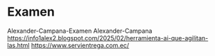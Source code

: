 # Examen
Alexander-Campana-Examen
Alexander-Campana
https://info1alex2.blogspot.com/2025/02/herramienta-ai-que-agilitan-las.html
https://www.servientrega.com.ec/
